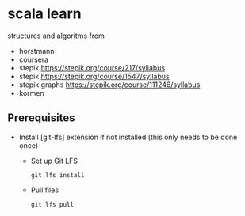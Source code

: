 # scala learn

structures and algoritms from 
- horstmann
- coursera
- stepik https://stepik.org/course/217/syllabus
- stepik https://stepik.org/course/1547/syllabus
- stepik graphs https://stepik.org/course/111246/syllabus
- kormen

## Prerequisites

* Install [git-lfs] extension if not installed (this only needs to be done once)
    * Set up Git LFS

      ```console
      git lfs install
      ```

    * Pull files

      ```console
      git lfs pull
      ```
